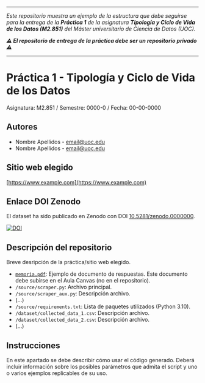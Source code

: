 ***

_Este repositorio muestra un ejemplo de la estructura que debe seguirse para la entrega de la
**Práctica 1** de la asignatura **Tipología y Ciclo de Vida de los Datos (M2.851)** del
Máster universitario de Ciencia de Datos (UOC)._

_**⚠️ El repositorio de entrega de la práctica debe ser un repositorio privado ⚠️**_

***

# Práctica 1 - Tipología y Ciclo de Vida de los Datos

Asignatura: M2.851 / Semestre: 0000-0 / Fecha: 00-00-0000

## Autores
  * Nombre Apellidos - [email@uoc.edu](email@uoc.edu)
  * Nombre Apellidos - [email@uoc.edu](email@uoc.edu)

## Sitio web elegido
[https://www.example.com](https://www.example.com)

## Enlace DOI Zenodo
El dataset ha sido publicado en Zenodo con DOI [10.5281/zenodo.0000000](https://doi.org/10.5281/zenodo.0000000).

[![DOI](https://zenodo.org/badge/DOI/10.5281/zenodo.0000000.svg)](https://doi.org/10.5281/zenodo.0000000)

## Descripción del repositorio
Breve desripción de la práctica/sitio web elegido.

  * [`memoria.pdf`](memoria.pdf): Ejemplo de documento de respuestas. Este documento debe subirse en el Aula Canvas (no en el repositorio).
  * `/source/scraper.py`: Archivo principal.
  * `/source/scraper_aux.py`: Descripción archivo.
  * (...)
  * `/source/requirements.txt`: Lista de paquetes utilizados (Python 3.10).
  * `/dataset/collected_data_1.csv`: Descripción archivo.
  * `/dataset/collected_data_2.csv`: Descripción archivo.
  * (...)

## Instrucciones
En este apartado se debe describir cómo usar el código generado. Deberá incluir información sobre los posibles parámetros que admita el script y uno o varios ejemplos replicables de su uso. 
